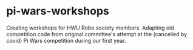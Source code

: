 # pi-wars-workshops
Creating workshops for HWU Robo society members. Adapting old competition code from original committee's attempt at the (cancelled by covid) Pi Wars competition during our first year. 

